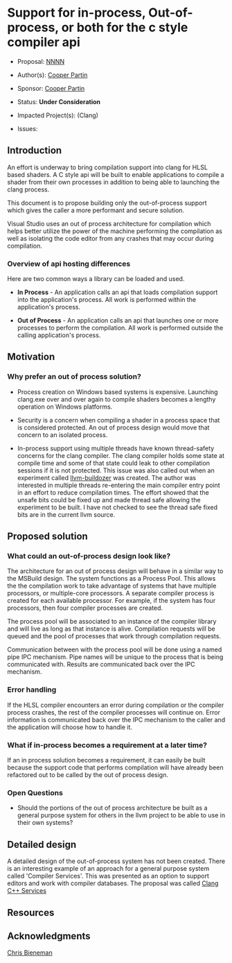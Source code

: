 <!-- {% raw %} -->

# Support for in-process, Out-of-process, or both for the c style compiler api

* Proposal: [NNNN](INF-NNNN-inproc-outofproc-compiler-api-support.md)
* Author(s): [Cooper Partin](https://github.com/coopp)
* Sponsor: [Cooper Partin](https://github.com/coopp)
* Status: **Under Consideration**
* Impacted Project(s): (Clang)

* Issues:

## Introduction

An effort is underway to bring compilation support into clang for HLSL based
shaders.  A C style api will be built to enable applications to compile
a shader from their own processes in addition to being able to launching the
clang process.

This document is to propose building only the out-of-process support which
gives the caller a more performant and secure solution.

Visual Studio uses an out of process architecture for compilation which helps
better utilize the power of the machine performing the compilation as well as
isolating the code editor from any crashes that may occur during compilation.

### Overview of api hosting differences
Here are two common ways a library can be loaded and used.

* **In Process** - An application calls an api that loads compilation support
into the application's process. All work is performed within the application's
process.

* **Out of Process** - An application calls an api that launches one or more
processes to perform the compilation. All work is performed outside the
calling application's process.

## Motivation

### Why prefer an out of process solution?

* Process creation on Windows based systems is expensive.  Launching clang.exe
over and over again to compile shaders becomes a lengthy operation on 
Windows platforms.

* Security is a concern when compiling a shader in a process space that is
considered protected.  An out of process design would move that concern to an
isolated process.

* In-process support using multiple threads have known thread-safety concerns
for the clang compiler.  The clang compiler holds some state at compile time
and some of that state could leak to other compilation sessions if it is not
protected. This issue was also called out when an experiment called
[llvm-buildozer](https://reviews.llvm.org/D86351) was created.  The author was
interested in multiple threads re-entering the main compiler entry point in an
effort to reduce compilation times. The effort showed that the unsafe bits
could be fixed up and made thread safe allowing the experiment to be built.
I have not checked to see the thread safe fixed bits are in the current llvm
source.

## Proposed solution

### What could an out-of-process design look like?

The architecture for an out of process design will behave in a similar way to
the MSBuild design. The system functions as a Process Pool.  This allows the
the compilation work to take advantage of systems that have multiple
processors, or multiple-core processors. A separate compiler process
is created for each available processor. For example, if the system has four
processors, then four compiler processes are created.

The process pool will be associated to an instance of the compiler library
and will live as long as that instance is alive.  Compilation requests will
be queued and the pool of processes that work through compilation requests.

Communication between with the process pool will be done using a named pipe
IPC mechanism. Pipe names will be unique to the process that is being
communicated with. Results are communicated back over the IPC mechanism.

### Error handling

If the HLSL compiler encounters an error during compilation or the compiler
process crashes, the rest of the compiler processes will continue on.
Error information is communicated back over the IPC mechanism to the caller
and the application will choose how to handle it.

### What if in-process becomes a requirement at a later time?

If an in process solution becomes a requirement, it can easily be built
because the support code that performs compilation will have already been
refactored out to be called by the out of process design.

### Open Questions

* Should the portions of the out of process architecture be built as a general
purpose system for others in the llvm project to be able to use in their own
systems?

## Detailed design

A detailed design of the out-of-process system has not been created.
There is an interesting example of an approach for a general purpose system
called 'Compiler Services'. This was presented as an option to support editors
and work with compiler databases. The proposal was called
[Clang C++ Services](https://github.com/chandlerc/llvm-designs/blob/master/ClangService.rst)

## Resources

## Acknowledgments

[Chris Bieneman](https://github.com/llvm-beanz)

<!-- {% endraw %} -->
